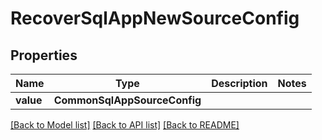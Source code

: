 # RecoverSqlAppNewSourceConfig


## Properties
Name | Type | Description | Notes
------------ | ------------- | ------------- | -------------
**value** | **CommonSqlAppSourceConfig** |  | 

[[Back to Model list]](../README.md#documentation-for-models) [[Back to API list]](../README.md#documentation-for-api-endpoints) [[Back to README]](../README.md)


